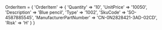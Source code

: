 OrderItem = {
    'OrderItem'  => {
        'Quantity' => '10',
        'UnitPrice' => '10050',
        'Description' => 'Blue pencil',
        'Type' => '1002',
        'SkuCode' => 'SO-4587885545',
        'ManufacturerPartNumber' => 'CN-0N2828421-3AD-02CD',
        'Risk' => 'H'
    }
}